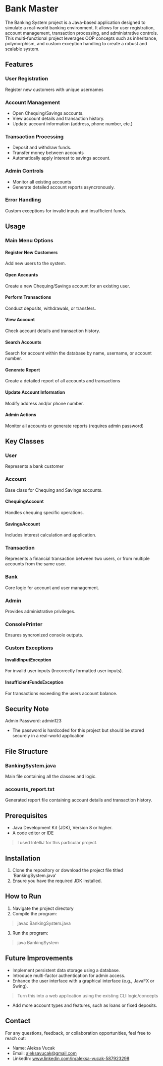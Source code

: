 # Bank Master
The Banking System project is a Java-based application designed to simulate a real-world banking environment. It allows for user registration, account management, transaction processing, and administrative controls. This multi-functional project leverages OOP concepts such as inheritance, polymorphism, and custom exception handling to create a robust and scalable system.

## Features
### User Registration
Register new customers with unique usernames
### Account Management
- Open Chequing/Savings accounts.
- View account details and transaction history.
- Update account information (address, phone number, etc.)
### Transaction Processing
- Deposit and withdraw funds.
- Transfer money between accounts
- Automatically apply interest to savings account.
### Admin Controls
- Monitor all existing accounts
- Generate detailed account reports asyncronously.
### Error Handling
Custom exceptions for invalid inputs and insufficient funds.

## Usage
### Main Menu Options
#### Register New Customers
Add new users to the system.
#### Open Accounts
Create a new Chequing/Savings account for an existing user.
#### Perform Transactions
Conduct deposits, withdrawals, or transfers.
#### View Account
Check account details and transaction history.
#### Search Accounts
Search for account within the database by name, username, or account number.
#### Generate Report
Create a detailed report of all accounts and transactions
#### Update Account Information
Modify address and/or phone number.
#### Admin Actions
Monitor all accounts or generate reports (requires admin password)

## Key Classes
### User
Represents a bank customer
### Account
Base class for Chequing and Savings accounts.
#### ChequingAccount
Handles chequing specific operations.
#### SavingsAccount
Includes interest calculation and application.
### Transaction
Represents a financial transaction between two users, or from multiple accounts from the same user.
### Bank
Core logic for account and user management.
### Admin
Provides administrative privileges.
### ConsolePrinter
Ensures syncronized console outputs.
### Custom Exceptions
#### InvalidInputException
For invalid user inputs (Incorrectly formatted user inputs).
#### InsufficientFundsException
For transactions exceeding the users account balance.

## Security Note
Admin Password: admin123
- The password is hardcoded for this project but should be stored securely in a real-world application

## File Structure
### BankingSystem.java
Main file containing all the classes and logic.
### accounts_report.txt
Generated report file containing account details and transaction history.

## Prerequisites
- Java Development Kit (JDK), Version 8 or higher.
- A code editor or IDE
> I used IntelliJ for this particular project.

## Installation
1) Clone the repository or download the project file titled 'BankingSystem.java'
2) Ensure you have the required JDK installed.

## How to Run
1) Navigate the project directory
2) Compile the program:
> javac BankingSystem.java
3) Run the program:
> java BankingSystem

## Future Improvements
- Implement persistent data storage using a database.
- Introduce multi-factor authentication for admin access.
- Enhance the user interface with a graphical interface (e.g., JavaFX or Swing).
> Turn this into a web application using the existing CLI logic/concepts
- Add more account types and features, such as loans or fixed deposits.

## Contact
For any questions, feedback, or collaboration opportunities, feel free to reach out:
- Name: Aleksa Vucak
- Email: aleksavucak@gmail.com
- LinkedIn: www.linkedin.com/in/aleksa-vucak-587923298
